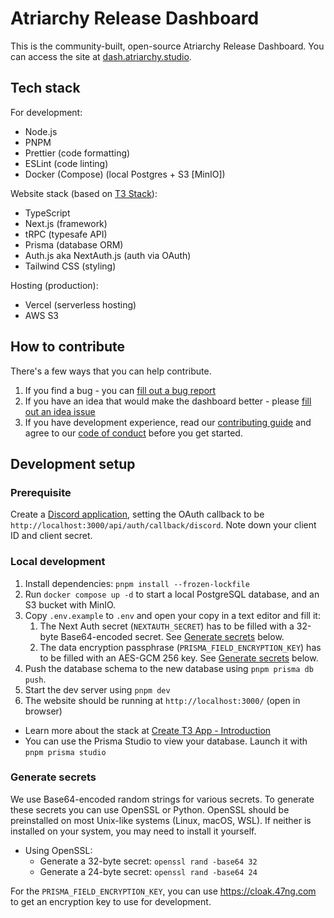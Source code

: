 # Atriarchy Release Dashboard

This is the community-built, open-source Atriarchy Release Dashboard.
You can access the site at [dash.atriarchy.studio](https://dash.atriarchy.studio).

## Tech stack

For development:

- Node.js
- PNPM
- Prettier (code formatting)
- ESLint (code linting)
- Docker (Compose) (local Postgres + S3 \[MinIO])

Website stack (based on [T3 Stack](https://create.t3.gg/)):

- TypeScript
- Next.js (framework)
- tRPC (typesafe API)
- Prisma (database ORM)
- Auth.js aka NextAuth.js (auth via OAuth)
- Tailwind CSS (styling)

Hosting (production):

- Vercel (serverless hosting)
- AWS S3

## How to contribute

There's a few ways that you can help contribute.

1. If you find a bug - you can [fill out a bug report](https://github.com/atriarchy/dashboard/issues/new/choose)
2. If you have an idea that would make the dashboard better - please [fill out an idea issue](https://github.com/atriarchy/dashboard/issues/new/choose)
3. If you have development experience, read our [contributing guide](https://github.com/atriarchy/dashboard/blob/main/CONTRIBUTING.md) and agree to our [code of conduct](https://github.com/atriarchy/dashboard/blob/main/.github/CODE_OF_CONDUCT.md) before you get started.

## Development setup

### Prerequisite

Create a [Discord application](https://discord.com/developers/applications), setting the OAuth callback to be `http://localhost:3000/api/auth/callback/discord`. Note down your client ID and client secret.

### Local development

1. Install dependencies: `pnpm install --frozen-lockfile`
2. Run `docker compose up -d` to start a local PostgreSQL database, and an S3 bucket with MinIO.
3. Copy `.env.example` to `.env` and open your copy in a text editor and fill it:
   1. The Next Auth secret (`NEXTAUTH_SECRET`) has to be filled with a 32-byte Base64-encoded secret. See [Generate secrets](#generate-secrets) below.
   2. The data encryption passphrase (`PRISMA_FIELD_ENCRYPTION_KEY`) has to be filled with an AES-GCM 256 key. See [Generate secrets](#generate-secrets) below.
4. Push the database schema to the new database using `pnpm prisma db push`.
5. Start the dev server using `pnpm dev`
6. The website should be running at `http://localhost:3000/` (open in browser)

- Learn more about the stack at [Create T3 App - Introduction](https://create.t3.gg/en/introduction)
- You can use the Prisma Studio to view your database. Launch it with `pnpm prisma studio`

### Generate secrets

We use Base64-encoded random strings for various secrets. To generate these secrets you can use OpenSSL or Python. OpenSSL should be preinstalled on most Unix-like systems (Linux, macOS, WSL). If neither is installed on your system, you may need to install it yourself.

- Using OpenSSL:
  - Generate a 32-byte secret: `openssl rand -base64 32`
  - Generate a 24-byte secret: `openssl rand -base64 24`

For the `PRISMA_FIELD_ENCRYPTION_KEY`, you can use https://cloak.47ng.com to get an encryption key to use for development.
